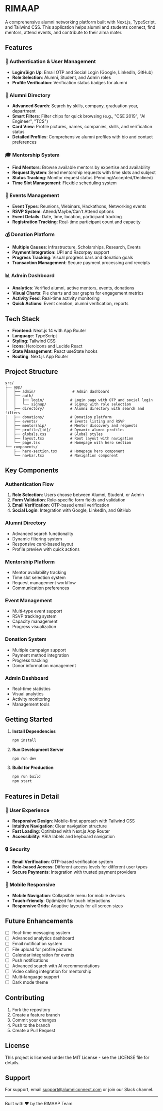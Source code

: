 # RIMAAP

A comprehensive alumni networking platform built with Next.js, TypeScript, and Tailwind CSS. This application helps alumni and students connect, find mentors, attend events, and contribute to their alma mater.

## Features

### 🔐 Authentication & User Management
- **Login/Sign Up**: Email OTP and Social Login (Google, LinkedIn, GitHub)
- **Role Selection**: Alumni, Student, and Admin roles
- **Profile Verification**: Verification status badges for alumni

### 👥 Alumni Directory
- **Advanced Search**: Search by skills, company, graduation year, department
- **Smart Filters**: Filter chips for quick browsing (e.g., "CSE 2019", "AI Engineer", "TCS")
- **Card View**: Profile pictures, names, companies, skills, and verification status
- **Detailed Profiles**: Comprehensive alumni profiles with bio and contact preferences

### 🎓 Mentorship System
- **Find Mentors**: Browse available mentors by expertise and availability
- **Request System**: Send mentorship requests with time slots and subject
- **Status Tracking**: Monitor request status (Pending/Accepted/Declined)
- **Time Slot Management**: Flexible scheduling system

### 📅 Events Management
- **Event Types**: Reunions, Webinars, Hackathons, Networking events
- **RSVP System**: Attend/Maybe/Can't Attend options
- **Event Details**: Date, time, location, participant tracking
- **Registration Tracking**: Real-time participant count and capacity

### 💰 Donation Platform
- **Multiple Causes**: Infrastructure, Scholarships, Research, Events
- **Payment Integration**: UPI and Razorpay support
- **Progress Tracking**: Visual progress bars and donation goals
- **Transaction Management**: Secure payment processing and receipts

### 📊 Admin Dashboard
- **Analytics**: Verified alumni, active mentors, events, donations
- **Visual Charts**: Pie charts and bar graphs for engagement metrics
- **Activity Feed**: Real-time activity monitoring
- **Quick Actions**: Event creation, alumni verification, reports

## Tech Stack

- **Frontend**: Next.js 14 with App Router
- **Language**: TypeScript
- **Styling**: Tailwind CSS
- **Icons**: Heroicons and Lucide React
- **State Management**: React useState hooks
- **Routing**: Next.js App Router

## Project Structure

```
src/
├── app/
│   ├── admin/                 # Admin dashboard
│   ├── auth/
│   │   ├── login/            # Login page with OTP and social login
│   │   └── signup/           # Signup with role selection
│   ├── directory/            # Alumni directory with search and filters
│   ├── donations/            # Donation platform
│   ├── events/               # Events listing and RSVP
│   ├── mentorship/           # Mentor discovery and requests
│   ├── profile/[id]/         # Dynamic alumni profiles
│   ├── globals.css           # Global styles
│   ├── layout.tsx            # Root layout with navigation
│   └── page.tsx              # Homepage with hero section
└── components/
    ├── hero-section.tsx      # Homepage hero component
    └── navbar.tsx            # Navigation component
```

## Key Components

### Authentication Flow
1. **Role Selection**: Users choose between Alumni, Student, or Admin
2. **Form Validation**: Role-specific form fields and validation
3. **Email Verification**: OTP-based email verification
4. **Social Login**: Integration with Google, LinkedIn, and GitHub

### Alumni Directory
- Advanced search functionality
- Dynamic filtering system
- Responsive card-based layout
- Profile preview with quick actions

### Mentorship Platform
- Mentor availability tracking
- Time slot selection system
- Request management workflow
- Communication preferences

### Event Management
- Multi-type event support
- RSVP tracking system
- Capacity management
- Progress visualization

### Donation System
- Multiple campaign support
- Payment method integration
- Progress tracking
- Donor information management

### Admin Dashboard
- Real-time statistics
- Visual analytics
- Activity monitoring
- Management tools

## Getting Started

1. **Install Dependencies**
   ```bash
   npm install
   ```

2. **Run Development Server**
   ```bash
   npm run dev
   ```

3. **Build for Production**
   ```bash
   npm run build
   npm start
   ```

## Features in Detail

### 🎯 User Experience
- **Responsive Design**: Mobile-first approach with Tailwind CSS
- **Intuitive Navigation**: Clear navigation structure
- **Fast Loading**: Optimized with Next.js App Router
- **Accessibility**: ARIA labels and keyboard navigation

### 🔒 Security
- **Email Verification**: OTP-based verification system
- **Role-based Access**: Different access levels for different user types
- **Secure Payments**: Integration with trusted payment providers

### 📱 Mobile Responsive
- **Mobile Navigation**: Collapsible menu for mobile devices
- **Touch-friendly**: Optimized for touch interactions
- **Responsive Grids**: Adaptive layouts for all screen sizes

## Future Enhancements

- [ ] Real-time messaging system
- [ ] Advanced analytics dashboard
- [ ] Email notification system
- [ ] File upload for profile pictures
- [ ] Calendar integration for events
- [ ] Push notifications
- [ ] Advanced search with AI recommendations
- [ ] Video calling integration for mentorship
- [ ] Multi-language support
- [ ] Dark mode theme

## Contributing

1. Fork the repository
2. Create a feature branch
3. Commit your changes
4. Push to the branch
5. Create a Pull Request

## License

This project is licensed under the MIT License - see the LICENSE file for details.

## Support

For support, email support@alumniconnect.com or join our Slack channel.

---

Built with ❤️ by the RIMAAP Team
